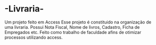 # -Livraria-
Um projeto feito em Access 
Esse projeto é constituido na organização de uma livraria. Possui Nota Fiscal, Nome de livros, Cadastro, Ficha de Empregados etc. 
Feito como trabalho de faculdade afins de otimizar processos utilizando access.
